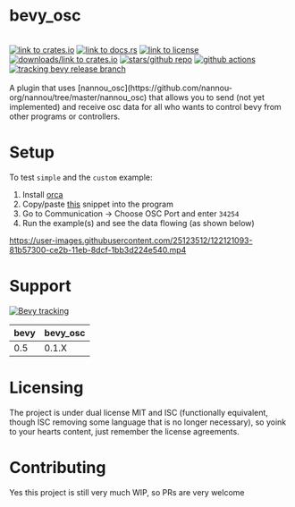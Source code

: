 # bevy_osc

</br>
<div align="left">
<a href="https://crates.io/crates/bevy_osc"><img src="https://img.shields.io/crates/v/bevy_osc" alt="link to crates.io"></a>
<a href="https://docs.rs/bevy_osc"><img src="https://docs.rs/bevy_osc/badge.svg" alt="link to docs.rs"></a>
<a href="https://github.com/BlackPhlox/bevy_osc/blob/master/credits/CREDITS.md"><img src="https://img.shields.io/crates/l/bevy_osc" alt="link to license"></a>
<a href="https://crates.io/crates/bevy_osc"><img src="https://img.shields.io/crates/d/bevy_osc" alt="downloads/link to crates.io"></a>   
<a href="https://github.com/BlackPhlox/bevy_osc"><img src="https://img.shields.io/github/stars/BlackPhlox/bevy_osc" alt="stars/github repo"></a>
<a href="https://github.com/BlackPhlox/bevy_osc/actions/workflows/master.yml"><img src="https://github.com/BlackPhlox/bevy_osc/actions/workflows/master.yml/badge.svg" alt="github actions"></a>
<a href="https://github.com/bevyengine/bevy/blob/main/docs/plugins_guidelines.md#main-branch-tracking"><img src="https://img.shields.io/badge/Bevy%20tracking-released%20version-lightblue" alt="tracking bevy release branch"></a>
</div>
</br>
A plugin that uses [nannou_osc](https://github.com/nannou-org/nannou/tree/master/nannou_osc) that allows you to send (not yet implemented) and receive osc data for all who wants to control bevy from other programs or controllers.

# Setup

To test `simple` and the `custom` example:
1. Install [orca](https://hundredrabbits.itch.io/orca)
2. Copy/paste [this](https://git.sr.ht/~rabbits/orca-examples/tree/master/basics/_osc.orca) snippet into the program 
3. Go to Communication -> Choose OSC Port and enter `34254`
4. Run the example(s) and see the data flowing (as shown below)

https://user-images.githubusercontent.com/25123512/122121093-81b57300-ce2b-11eb-8dcf-1bb3d224e540.mp4

# Support
[![Bevy tracking](https://img.shields.io/badge/Bevy%20tracking-released%20version-lightblue)](https://github.com/bevyengine/bevy/blob/main/docs/plugins_guidelines.md#main-branch-tracking)

|bevy|bevy_osc|
|---|---|
|0.5|0.1.X|

# Licensing
The project is under dual license MIT and ISC (functionally equivalent, though ISC removing some language that is no longer necessary), so yoink to your hearts content, just remember the license agreements.

# Contributing
Yes this project is still very much WIP, so PRs are very welcome
